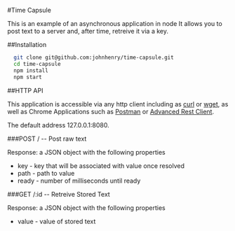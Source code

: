 #Time Capsule

This is an example of an asynchronous application in node
It allows you to post text to a server and, after time, retreive it via a key.

##Installation

```bash
  git clone git@github.com:johnhenry/time-capsule.git
  cd time-capsule
  npm install
  npm start
```

##HTTP API

This application is accessible via any http client including as [curl](http://curl.haxx.se/) or [wget](http://www.gnu.org/software/wget/manual/wget.html), as well as Chrome Applications such as  [Postman](https://chrome.google.com/webstore/detail/postman/fhbjgbiflinjbdggehcddcbncdddomop?hl=en) or [Advanced Rest Client](https://chrome.google.com/webstore/detail/advanced-rest-client/hgmloofddffdnphfgcellkdfbfbjeloo).


The default address 127.0.0.1:8080.

###POST / -- Post raw text

  Response: a JSON object with the following properties
  - key - key that will be associated with value once resolved
  - path - path to value
  - ready - number of milliseconds until ready

###GET /:id -- Retreive Stored Text

  Response: a JSON object with the following properties
  - value - value of stored text
